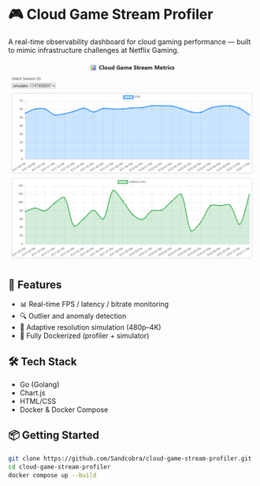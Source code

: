 # 🎮 Cloud Game Stream Profiler

A real-time observability dashboard for cloud gaming performance — built to mimic infrastructure challenges at Netflix Gaming.

![Dashboard Screenshot](webui/static/dashboard-screenshot.png)

## 🚀 Features

- 📊 Real-time FPS / latency / bitrate monitoring
- 🔍 Outlier and anomaly detection
- 🎯 Adaptive resolution simulation (480p–4K)
- 🐳 Fully Dockerized (profiler + simulator)

## 🛠️ Tech Stack

- Go (Golang)
- Chart.js
- HTML/CSS
- Docker & Docker Compose

## 📦 Getting Started

```bash
git clone https://github.com/Sandcobra/cloud-game-stream-profiler.git
cd cloud-game-stream-profiler
docker compose up --build


 
